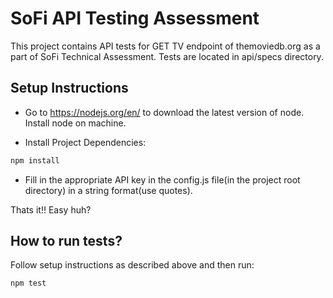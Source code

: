 # SoFi API Testing Assessment

This project contains API tests for GET TV endpoint of themoviedb.org as a part of SoFi Technical Assessment. Tests are located in api/specs directory.

## Setup Instructions
* Go to https://nodejs.org/en/ to download the latest version of node. Install node on machine.

* Install Project Dependencies:
```sh
npm install
```

* Fill in the appropriate API key in the config.js file(in the project root directory) in a string format(use quotes).

Thats it!! Easy huh?

## How to run tests?
Follow setup instructions as described above and then run:
```sh
npm test
```
